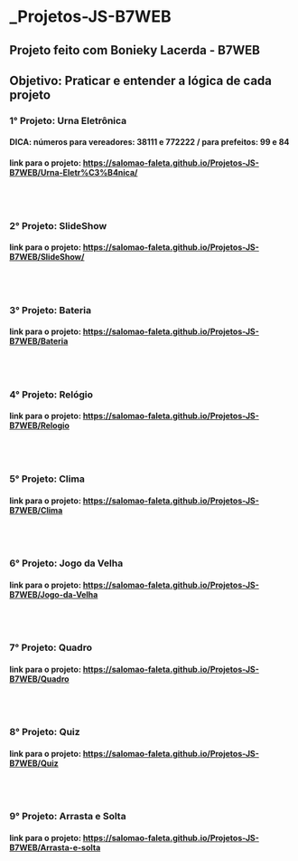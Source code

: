 # _Projetos-JS-B7WEB

 ## Projeto feito com Bonieky Lacerda - B7WEB
 ## Objetivo: Praticar e entender a lógica de cada projeto

 ### 1° Projeto: Urna Eletrônica 
 #### DICA: números para vereadores: 38111 e 772222 / para prefeitos: 99 e 84 
 #### link para o projeto: https://salomao-faleta.github.io/Projetos-JS-B7WEB/Urna-Eletr%C3%B4nica/

<br><br>

 ### 2° Projeto: SlideShow

 #### link para o projeto: https://salomao-faleta.github.io/Projetos-JS-B7WEB/SlideShow/

<br><br>

 ### 3° Projeto: Bateria

 #### link para o projeto: https://salomao-faleta.github.io/Projetos-JS-B7WEB/Bateria
 

 <br><br>

 ### 4° Projeto: Relógio

 #### link para o projeto: https://salomao-faleta.github.io/Projetos-JS-B7WEB/Relogio

 <br><br>

 ### 5° Projeto: Clima

 #### link para o projeto: https://salomao-faleta.github.io/Projetos-JS-B7WEB/Clima

 <br><br>

 ### 6° Projeto: Jogo da Velha

 #### link para o projeto: https://salomao-faleta.github.io/Projetos-JS-B7WEB/Jogo-da-Velha

 <br><br>

 ### 7° Projeto: Quadro

 #### link para o projeto: https://salomao-faleta.github.io/Projetos-JS-B7WEB/Quadro

 <br><br>

 ### 8° Projeto: Quiz

 #### link para o projeto: https://salomao-faleta.github.io/Projetos-JS-B7WEB/Quiz

 <br><br>

 ### 9° Projeto: Arrasta e Solta

 #### link para o projeto: https://salomao-faleta.github.io/Projetos-JS-B7WEB/Arrasta-e-solta
